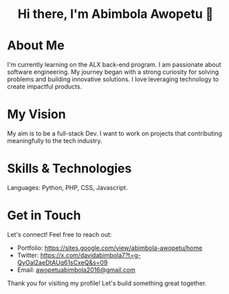 
<h1 align="center">Hi there, I'm Abimbola Awopetu 👋</h1>

# About Me
I'm currently learning on the ALX back-end program. I am passionate about software engineering. My journey began with a strong curiosity for solving problems and building innovative solutions. I love leveraging technology to create impactful products.

# My Vision
My aim is to be a full-stack Dev. I want to work on projects that contributing meaningfully to the tech industry.

# Skills & Technologies
Languages: Python, PHP, CSS, Javascript.

# Get in Touch
Let's connect! Feel free to reach out:
- Portfolio: https://sites.google.com/view/abimbola-awopetu/home
- Twitter: https://x.com/davidabimbola7?t=g-QyOal2aeDtAUq61sCxeQ&s=09
-  Email: awopetuabimbola2016@gmail.com

Thank you for visiting my profile! Let's build something great together.
